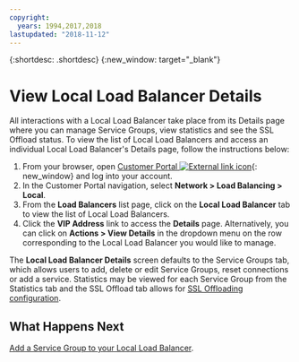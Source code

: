 ```yaml
---
copyright:
  years: 1994,2017,2018
lastupdated: "2018-11-12"
---
```


{:shortdesc: .shortdesc}
{:new_window: target="_blank"}

# View Local Load Balancer Details

All interactions with a Local Load Balancer take place from its Details page where you can manage Service Groups, view statistics and see the SSL Offload status. To view the list of Local Load Balancers and access an individual Local Load Balancer's Details page, follow the instructions below:

1. From your browser, open  [Customer Portal ![External link icon](../../icons/launch-glyph.svg "External link icon")](https://control.softlayer.com/){: new_window} and log into your account.
2. In the Customer Portal navigation, select **Network > Load Balancing > Local**.
3. From the **Load Balancers** list page, click on the **Local Load Balancer** tab to view the list of Local Load Balancers.
4. Click the **VIP Address** link to access the **Details** page. Alternatively, you can click on **Actions > View Details** in the dropdown menu on the row corresponding to the Local Load Balancer you would like to manage.

The **Local Load Balancer Details** screen defaults to the Service Groups tab, which allows users to add, delete or edit Service Groups, reset connections or add a service. Statistics may be viewed for each Service Group from the Statistics tab and the SSL Offload tab allows for [SSL Offloading configuration](configure-ssl-offloading-load-balancer.html).

## What Happens Next

[Add a Service Group to your Local Load Balancer](add-service-group-load-balancer.html). 
